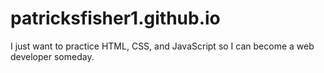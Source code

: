 # patricksfisher1.github.io
I just want to practice HTML, CSS, and JavaScript so I can become a web developer someday.
